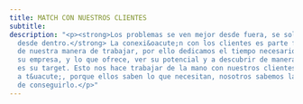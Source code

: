 ```yaml
---
title: MATCH CON NUESTROS CLIENTES
subtitle: 
description: "<p><strong>Los problemas se ven mejor desde fuera, se solucionan mejor
  desde dentro.</strong> La conexi&oacute;n con los clientes es parte fundamental
  de nuestra manera de trabajar, por ello dedicamos el tiempo necesario para conocer
  su empresa, y lo que ofrece, ver su potencial y a descubrir de manera profunda qui&eacute;n
  es su target. Esto nos hace trabajar de la mano con nuestros clientes, de t&uacute;
  a t&uacute;, porque ellos saben lo que necesitan, nosotros sabemos la mejor forma
  de conseguirlo.</p>"
---
```


